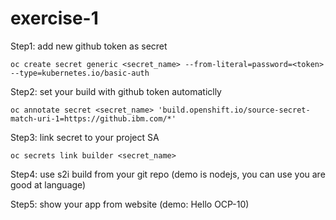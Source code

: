 # exercise-1

Step1: add new github token as secret 

`oc create secret generic <secret_name> --from-literal=password=<token> --type=kubernetes.io/basic-auth`

Step2: set your build with github token automaticlly

`oc annotate secret <secret_name> 'build.openshift.io/source-secret-match-uri-1=https://github.ibm.com/*'`

Step3: link secret to your project SA

`oc secrets link builder <secret_name>`

Step4: use s2i build from your git repo (demo is nodejs, you can use you are good at language)

Step5: show your app from website (demo: Hello OCP-10)
